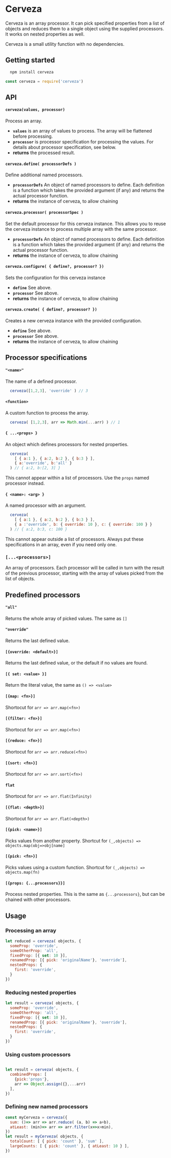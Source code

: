 # Cerveza

Cerveza is an array processor. It can pick specified properties from a list of objects and reduces them to a single object using the supplied processors. It works on nested properties as well.

Cerveza is a small utility function with no dependencies.

## Getting started
```bash
  npm install cerveza
``` 
```js 
const cerveza = require('cerveza')
```
## API

#### `cerveza(values, processor)`
Process an array.
* **`values`** is an array of values to process. The array will be flattened before processing.
* **`processor`** is processor specification for processing the values. For details about processor specification, see below.
* **returns** the processed result. 

#### `cerveza.define( processorDefs )`

Define additional named processors. 
* **`processorDefs`** An object of named processors to define. Each definition is a function which takes the provided argument (if any) and returns the actual processor function.
* **returns** the instance of cerveza, to allow chaining
  
#### `cerveza.processor( processorSpec )`

Set the default processor for this cerveza instance. This allows you to reuse the cerveza instance to process multiple array with the same processor.

* **`processorDefs`** An object of named processors to define. Each definition is a function which takes the provided argument (if any) and returns the actual processor function.
* **returns** the instance of cerveza, to allow chaining

#### `cerveza.configure( { define?, processor? })`

Sets the configuration for this cerveza instance

* **`define`** See above.
* **`processor`** See above.
* **returns** the instance of cerveza, to allow chaining

#### `cerveza.create( { define?, processor? })`

Creates a new cerveza instance with the provided configuration.

* **`define`** See above.
* **`processor`** See above.
* **returns** the instance of cerveza, to allow chaining

## Processor specifications

#### `"<name>"`
The name of a defined processor.
```js
  cerveza([1,2,3], 'override' ) // 3
```

#### `<function>`
A custom function to process the array.
```js
  cerveza( [1,2,3], arr => Math.min(...arr) ) // 1
```

#### `{ ...<props> } `
An object which defines processors for nested properties. 
```js
  cerveza( 
    [ { a:1 }, { a:2, b:2 }, { b:3 } ], 
    { a:'override', b:'all' } 
  ) // { a:2, b:[2, 3] }
```
This cannot appear within a list of processors. Use the `props` named processor instead.

#### `{ <name>: <arg> } `
A named processor with an argument. 
```js
  cerveza( 
    [ { a:1 }, { a:2, b:2 }, { b:3 } ], 
    { a :'override', b: { override: 10 }, c: { override: 100 } } 
  ) // { a:2, b:3, c: 100 }
```
This cannot appear outside a list of processors. Always put these specifications in an array, even if you need only one.

### `[...<processors>]`
An array of processors. Each processor will be called in turn with the result of the previous processor, starting with the array of values picked from the list of objects.

## Predefined processors

#### `"all"` 

Returns the whole array of picked values. The same as `[]`

#### `"override"` 

Returns the last defined value.

#### `[{override: <default>}]` 

Returns the last defined value, or the default if no values are found.

#### `[{ set: <value> }]`
Return the literal value, the same as `() => <value>`

####  `[{map: <fn>}]`
Shortocut for `arr => arr.map(<fn>)`

####  `[{filter: <fn>}]`
Shortocut for `arr => arr.map(<fn>)`

####  `[{reduce: <fn>}]`
Shortocut for `arr => arr.reduce(<fn>)`

####  `[{sort: <fn>}]`
Shortocut for `arr => arr.sort(<fn>)`

####  `flat`
Shortocut for `arr => arr.flat(Infinity)`

####  `[{flat: <depth>}]`
Shortocut for `arr => arr.flat(<depth>)`

####  `[{pick: <name>}]`
Picks values from another property. Shortcut for `(_,objects) => objects.map(obj=>obj[name]`

####  `[{pick: <fn>}]`
Picks values using a custom function. Shortcut for `(_,objects) => objects.map(fn)`

####  `[{props: {...processors}}]`
Process nested properties. This is the same as `{...processors}`, but can be chained with other processors.


## Usage

### Processing an array 

```js
let reduced = cerveza( objects, {
  someProp: 'override',
  someOtherProp: 'all',
  fixedProp: [{ set: 10 }],
  renamedProp: [{ pick: 'originalName'}, 'override'],
  nestedProps: {
    first: 'override',
  }
})
```


### Reducing nested properties

```js
let result = cerveza( objects, {
  someProp: 'override',
  someOtherProp: 'all',
  fixedProp: [{ set: 10 }],
  renamedProp: [{ pick: 'originalName'}, 'override'],
  nestedProps: {
    first: 'override',
  }
})
```

### Using custom processors
```js

let result = cerveza( objects, {
  combinedProps: [
    {pick:'props'}, 
    arr => Object.assign({},...arr)
  ],
})
```

### Defining new named processors
```js
const myCerveza = cerveza({
  sum: ()=> arr => arr.reduce( (a, b) => a+b),
  atLeast: (min)=> arr => arr.filter(x=>x>min),
})
let result = myCerveza( objects, {
  totalCount: [ { pick: 'count' }, 'sum' ],
  largeCounts: [ { pick: 'count' }, { atLeast: 10 } ],
})
```

